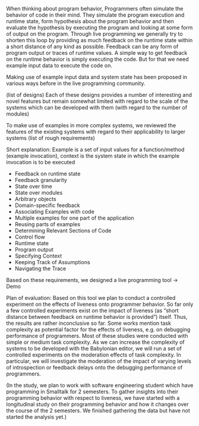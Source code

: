 When thinking about program behavior, Programmers often simulate the behavior of code in their mind. They simulate the program execution and runtime state, form hypothesis about the program behavior and then evaluate the hypothesis by executing the program and looking at some form of output on the program. Through live programming we generally try to shorten this loop by providing as much feedback on the runtime state within a short distance of any kind as possible. Feedback can be any form of program output or traces of runtime values. A simple way to get feedback on the runtime behavior is simply executing the code. But for that we need example input data to execute the code on.

Making use of example input data and system state has been proposed in various ways before in the live programming community.

(list of designs) Each of these designs provides a number of interesting and novel features but remain somewhat limited with regard to the scale of the systems which can be developed with them (with regard to the number of modules)

To make use of examples in more complex systems, we reviewed the features of the existing systems with regard to their applicability to larger systems (list of rough requirements)

Short explanation: Example is a set of input values for a function/method (example invocation), context is the system state in which the example invocation is to be executed 

-	Feedback on runtime state
  -	Feedback granularity
  -	State over time
  -	State over modules
  -	Arbitrary objects
  -	Domain-specific feedback
-	Associating Examples with code
  -	Multiple examples for one part of the application
  -	Reusing parts of examples
-	Determining Relevant Sections of Code
  -	Control flow
  -	Runtime state
  -	Program output
-	Specifying Context
-	Keeping Track of Assumptions
-	Navigating the Trace

Based on these requirements, we designed a live programming tool -> Demo

Plan of evaluation: Based on this tool we plan to conduct a controlled experiment on the effects of liveness onto programmer behavior. So far only a few controlled experiments exist on the impact of liveness (as “short distance between feedback on runtime behavior is provided”) itself. Thus, the results are rather inconclusive so far. Some works mention task complexity as potential factor for the effects of liveness, e.g. on debugging performance of programmers. Most of these studies were conducted with simple or medium task complexity. As we can increase the complexity of systems to be developed with the Babylonian editor, we will run a set of controlled experiments on the moderation effects of task complexity. In particular, we will investigate the moderation of the impact of varying levels of introspection or feedback delays onto the debugging performance of programmers.


(In the study, we plan to work with software engineering student which have programming in Smalltalk for 2 semesters. To gather insights into their programming behavior with respect to liveness, we have started with a longitudinal study on their programming behavior and how it changes over the course of the 2 semesters. We finished gathering the data but have not started the analysis yet.)

